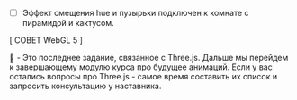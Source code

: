 - [ ] Эффект смещения hue и пузырьки подключен к комнате с пирамидой и кактусом.

[ СОВЕТ WebGL 5 ]

:large_blue_diamond: - Это последнее задание, связанное с Three.js. Дальше мы перейдем к завершающему модулю курса про будущее анимаций. Если у вас остались вопросы про Three.js - самое время составить их список и запросить консультацию у наставника.

